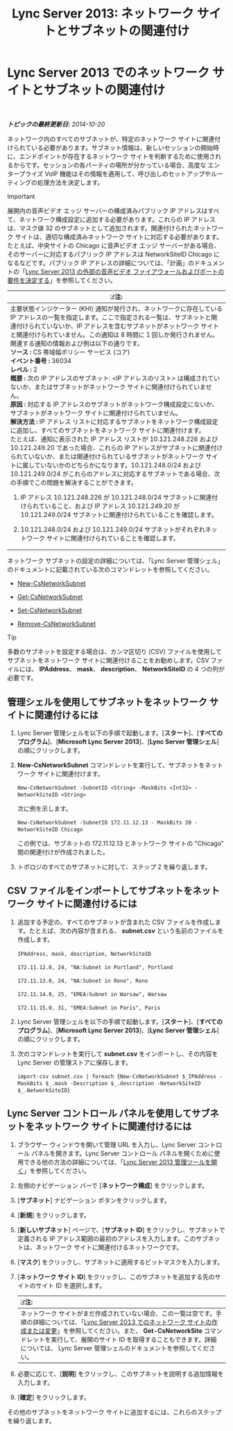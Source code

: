 ﻿---
title: 'Lync Server 2013: ネットワーク サイトとサブネットの関連付け'
TOCTitle: ネットワーク サイトとサブネットの関連付け
ms:assetid: aa69e3ac-542a-4ba1-9582-2e6bee29f633
ms:mtpsurl: https://technet.microsoft.com/ja-jp/library/Gg412804(v=OCS.15)
ms:contentKeyID: 48273214
ms.date: 05/19/2016
mtps_version: v=OCS.15
ms.translationtype: HT
---

# Lync Server 2013 でのネットワーク サイトとサブネットの関連付け

 

_**トピックの最終更新日:** 2014-10-20_

ネットワーク内のすべてのサブネットが、特定のネットワーク サイトに関連付けられている必要があります。サブネット情報は、新しいセッションの開始時に、エンドポイントが存在するネットワーク サイトを判断するために使用されるからです。セッションの各パーティの場所が分かっている場合、高度な エンタープライズ VoIP 機能はその情報を適用して、呼び出しのセットアップやルーティングの処理方法を決定します。


> [!IMPORTANT]
> 展開内の音声ビデオ エッジ サーバーの構成済みパブリック IP アドレスはすべて、ネットワーク構成設定に追加する必要があります。これらの IP アドレスは、マスク値 32 のサブネットとして追加されます。関連付けられたネットワーク サイトは、適切な構成済みネットワーク サイトに対応する必要があります。たとえば、中央サイトの Chicago に音声ビデオ エッジ サーバーがある場合、そのサーバーに対応するパブリック IP アドレスは NetworkSiteID Chicago になるなどです。パブリック IP アドレスの詳細については、「計画」のドキュメントの「<A href="lync-server-2013-determine-external-a-v-firewall-and-port-requirements.md">Lync Server 2013 の外部の音声ビデオ ファイアウォールおよびポートの要件を決定する</A>」を参照してください。



<table>
<colgroup>
<col style="width: 100%" />
</colgroup>
<thead>
<tr class="header">
<th><img src="images/Gg412781.note(OCS.15).gif" title="note" alt="note" />注:</th>
</tr>
</thead>
<tbody>
<tr class="odd">
<td>主要状態インジケーター (KHI) 通知が発行され、ネットワークに存在している IP アドレスの一覧を指定します。ここで指定される一覧は、サブネットと関連付けられていないか、IP アドレスを含むサブネットがネットワーク サイトと関連付けられていません。この通知は 8 時間に 1 回しか発行されません。関連する通知の情報および例は以下の通りです。<br />
<strong>ソース :</strong> CS 帯域幅ポリシー サービス (コア)<br />
<strong>イベント番号 :</strong> 36034<br />
<strong>レベル :</strong> 2<br />
<strong>概要 :</strong> 次の IP アドレスのサブネット: &lt;IP アドレスのリスト&gt; は構成されていないか、またはサブネットがネットワーク サイトに関連付けられていません。<br />
<strong>原因 :</strong> 対応する IP アドレスのサブネットがネットワーク構成設定にないか、サブネットがネットワーク サイトに関連付けられていません。<br />
<strong>解決方法 :</strong> IP アドレス リストに対応するサブネットをネットワーク構成設定に追加し、すべてのサブネットをネットワーク サイトに関連付けます。<br />
たとえば、通知に表示された IP アドレス リストが 10.121.248.226 および 10.121.249.20 であった場合、これらの IP アドレスがサブネットに関連付けられていないか、または関連付けられているサブネットがネットワーク サイトに属していないかのどちらかになります。10.121.248.0/24 および 10.121.249.0/24 がこれらのアドレスに対応するサブネットである場合、次の手順でこの問題を解決することができます。
<ol>
<li><p>IP アドレス 10.121.248.226 が 10.121.248.0/24 サブネットに関連付けられていること、および IP アドレス 10.121.249.20 が 10.121.249.0/24 サブネットに関連付けられていることを確認します。</p></li>
<li><p>10.121.248.0/24 および 10.121.249.0/24 サブネットがそれぞれネットワーク サイトに関連付けられていることを確認します。</p></li>
</ol></td>
</tr>
</tbody>
</table>


ネットワーク サブネットの設定の詳細については、「Lync Server 管理シェル」のドキュメントに記載されている次のコマンドレットを参照してください。

  - [New-CsNetworkSubnet](new-csnetworksubnet.md)

  - [Get-CsNetworkSubnet](get-csnetworksubnet.md)

  - [Set-CsNetworkSubnet](set-csnetworksubnet.md)

  - [Remove-CsNetworkSubnet](remove-csnetworksubnet.md)


> [!TIP]
> 多数のサブネットを設定する場合は、カンマ区切り (CSV) ファイルを使用してサブネットをネットワーク サイトに関連付けることをお勧めします。CSV ファイルには、 <STRONG>IPAddress</STRONG>、 <STRONG>mask</STRONG>、 <STRONG>description</STRONG>、 <STRONG>NetworkSiteID</STRONG> の 4 つの列が必要です。



## 管理シェルを使用してサブネットをネットワーク サイトに関連付けるには

1.  Lync Server 管理シェルを以下の手順で起動します。\[**スタート**\]、\[**すべてのプログラム**\]、\[**Microsoft Lync Server 2013**\]、\[**Lync Server 管理シェル**\] の順にクリックします。

2.  **New-CsNetworkSubnet** コマンドレットを実行して、サブネットをネットワーク サイトに関連付けます。
    
        New-CsNetworkSubnet -SubnetID <String> -MaskBits <Int32> -NetworkSiteID <String>
    
    次に例を示します。
    
        New-CsNetworkSubnet -SubnetID 172.11.12.13 - MaskBits 20 -NetworkSiteID Chicago
    
    この例では、サブネットの 172.11.12.13 とネットワーク サイトの "Chicago" 間の関連付けが作成されました。

3.  トポロジのすべてのサブネットに対して、ステップ 2 を繰り返します。

## CSV ファイルをインポートしてサブネットをネットワーク サイトに関連付けるには

1.  追加する予定の、すべてのサブネットが含まれた CSV ファイルを作成します。たとえば、次の内容が含まれる、 **subnet.csv** という名前のファイルを作成します。
    
    `IPAddress, mask, description, NetworkSiteID`
    
    `172.11.12.0, 24, "NA:Subnet in Portland", Portland`
    
    `172.11.13.0, 24, "NA:Subnet in Reno", Reno`
    
    `172.11.14.0, 25, "EMEA:Subnet in Warsaw", Warsaw`
    
    `172.11.15.0, 31, "EMEA:Subnet in Paris", Paris`

2.  Lync Server 管理シェルを以下の手順で起動します。\[**スタート**\]、\[**すべてのプログラム**\]、\[**Microsoft Lync Server 2013**\]、\[**Lync Server 管理シェル**\] の順にクリックします。

3.  次のコマンドレットを実行して **subnet.csv** をインポートし、その内容を Lync Server の管理ストアに保存します。
    
        import-csv subnet.csv | foreach {New-CsNetworkSubnet $_IPAddress -MaskBits $_.mask -Description $_.description -NetworkSiteID $_.NetworkSiteID}

## Lync Server コントロール パネルを使用してサブネットをネットワーク サイトに関連付けるには

1.  ブラウザー ウィンドウを開いて管理 URL を入力し、Lync Server コントロール パネルを開きます。Lync Server コントロール パネルを開くために使用できる他の方法の詳細については、「[Lync Server 2013 管理ツールを開く](lync-server-2013-open-lync-server-administrative-tools.md)」を参照してください。

2.  左側のナビゲーション バーで \[**ネットワーク構成**\] をクリックします。

3.  \[**サブネット**\] ナビゲーション ボタンをクリックします。

4.  \[**新規**\] をクリックします。

5.  \[**新しいサブネット**\] ページで、\[**サブネット ID**\] をクリックし、サブネットで定義される IP アドレス範囲の最初のアドレスを入力します。このサブネットは、ネットワーク サイトに関連付けるネットワークです。

6.  \[**マスク**\] をクリックし、サブネットに適用するビットマスクを入力します。

7.  \[**ネットワーク サイト ID**\] をクリックし、このサブネットを追加する先のサイトのサイト ID を選択します。
    
    <table>
    <thead>
    <tr class="header">
    <th><img src="images/Gg412781.note(OCS.15).gif" title="note" alt="note" />注:</th>
    </tr>
    </thead>
    <tbody>
    <tr class="odd">
    <td>ネットワーク サイトがまだ作成されていない場合、この一覧は空です。手順の詳細については、「<a href="lync-server-2013-create-or-modify-a-network-site.md">Lync Server 2013 でのネットワーク サイトの作成または変更</a>」を参照してください。また、 <strong>Get-CsNetworkSite</strong> コマンドレットを実行して、展開のサイト ID を取得することもできます。詳細については、 Lync Server 管理シェルのドキュメントを参照してください。</td>
    </tr>
    </tbody>
    </table>


8.  必要に応じて、\[**説明**\] をクリックし、このサブネットを説明する追加情報を入力します。

9.  \[**確定**\] をクリックします。

その他のサブネットをネットワーク サイトに追加するには、これらのステップを繰り返します。

